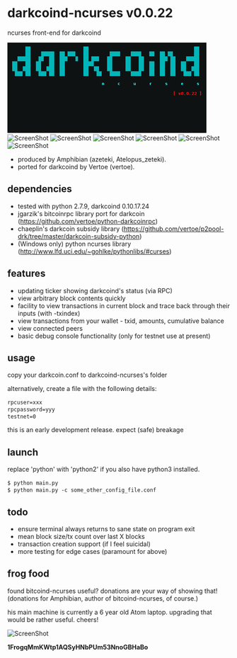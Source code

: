darkcoind-ncurses v0.0.22
=========================

ncurses front-end for darkcoind

![ScreenShot](/screenshots/darkcoind-ncurses-splash.png)
![ScreenShot](/screenshots/bitcoind-ncurses-monitor.png)
![ScreenShot](/screenshots/bitcoind-ncurses-block.png)
![ScreenShot](/screenshots/bitcoind-ncurses-tx.png)
![ScreenShot](/screenshots/bitcoind-ncurses-peers.png)
![ScreenShot](/screenshots/bitcoind-ncurses-wallet.png)
![ScreenShot](/screenshots/bitcoind-ncurses-console.png)

* produced by Amphibian (azeteki, Atelopus_zeteki).
* ported for darkcoind by Vertoe (vertoe).

dependencies
------------

* tested with python 2.7.9, darkcoind 0.10.17.24
* jgarzik's bitcoinrpc library port for darkcoin (https://github.com/vertoe/python-darkcoinrpc)
* chaeplin's darkcoin subsidy library (https://github.com/vertoe/p2pool-drk/tree/master/darkcoin-subsidy-python)
* (Windows only) python ncurses library (http://www.lfd.uci.edu/~gohlke/pythonlibs/#curses)

features
--------

* updating ticker showing darkcoind's status (via RPC)
* view arbitrary block contents quickly
* facility to view transactions in current block and trace back through their inputs (with -txindex)
* view transactions from your wallet - txid, amounts, cumulative balance
* view connected peers
* basic debug console functionality (only for testnet use at present)

usage
-----

copy your darkcoin.conf to darkcoind-ncurses's folder

alternatively, create a file with the following details:
```
rpcuser=xxx
rpcpassword=yyy
testnet=0
```

this is an early development release. expect (safe) breakage

launch
------

replace 'python' with 'python2' if you also have python3 installed.
```
$ python main.py
$ python main.py -c some_other_config_file.conf
```

todo
----

* ensure terminal always returns to sane state on program exit
* mean block size/tx count over last X blocks
* transaction creation support (if I feel suicidal)
* more testing for edge cases (paramount for above)

frog food
---------

found bitcoind-ncurses useful? donations are your way of showing that! (donations for Amphibian, author of bitcoind-ncurses, of course.)

his main machine is currently a 6 year old Atom laptop. upgrading that would be rather useful. cheers!

![ScreenShot](/screenshots/donation-qr.png)

**1FrogqMmKWtp1AQSyHNbPUm53NnoGBHaBo**
